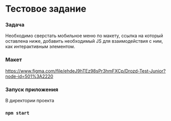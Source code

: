 # Тестовое задание

### Задача

Необходимо сверстать мобильное меню по макету, ссылка на который оставлена ниже, добавить необходимый JS для взаимодействия с ним, как интерактивным элементом.

### Макет

https://www.figma.com/file/ehdeJ9hTEz98sPr3hmFXCp/Drozd-Test-Junior?node-id=501%3A2220

### Запуск приложения

В директории проекта

### `npm start`
